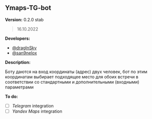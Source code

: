 ## Ymaps-TG-bot
<!-- Let's rename \*oop-console-bot\* to \*Ymaps-TG-bot\*. -->
**Version:** 0.2.0 stab
> 16.10.2022

**Developers:**
- [@dragInSky](https://github.com/dragInSky)
- [@san9nelox](https://github.com/san9nelox)

**Description:**

Боту даются на вход координаты (адрес) двух человек, бот по этим координатам выбирает подходящее место для обоих встречи в соответствии со стандартными и дополнительными (входными) параметрами

**To do:**
- [ ] *Telegram* integration
- [ ] *Yandex Maps* integration
